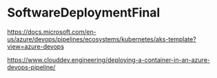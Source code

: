 # SoftwareDeploymentFinal

https://docs.microsoft.com/en-us/azure/devops/pipelines/ecosystems/kubernetes/aks-template?view=azure-devops

https://www.clouddev.engineering/deploying-a-container-in-an-azure-devops-pipeline/
